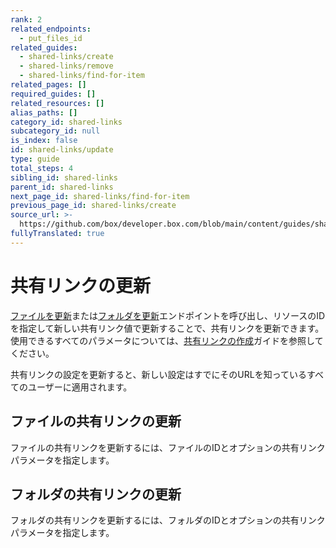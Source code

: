 ```yaml
---
rank: 2
related_endpoints:
  - put_files_id
related_guides:
  - shared-links/create
  - shared-links/remove
  - shared-links/find-for-item
related_pages: []
required_guides: []
related_resources: []
alias_paths: []
category_id: shared-links
subcategory_id: null
is_index: false
id: shared-links/update
type: guide
total_steps: 4
sibling_id: shared-links
parent_id: shared-links
next_page_id: shared-links/find-for-item
previous_page_id: shared-links/create
source_url: >-
  https://github.com/box/developer.box.com/blob/main/content/guides/shared-links/update.md
fullyTranslated: true
---
```

# 共有リンクの更新

[ファイルを更新](endpoint://put_files_id)または[フォルダを更新](endpoint://put_folders_id)エンドポイントを呼び出し、リソースのIDを指定して新しい共有リンク値で更新することで、共有リンクを更新できます。使用できるすべてのパラメータについては、[共有リンクの作成](guide://shared-links/create)ガイドを参照してください。

<Message type="notice">

共有リンクの設定を更新すると、新しい設定はすでにそのURLを知っているすべてのユーザーに適用されます。

</Message>

## ファイルの共有リンクの更新

ファイルの共有リンクを更新するには、ファイルのIDとオプションの共有リンクパラメータを指定します。

<Samples id="put_files_id_shared_link_create">

</Samples>

## フォルダの共有リンクの更新

フォルダの共有リンクを更新するには、フォルダのIDとオプションの共有リンクパラメータを指定します。

<Samples id="put_folders_id_shared_link_create">

</Samples>
